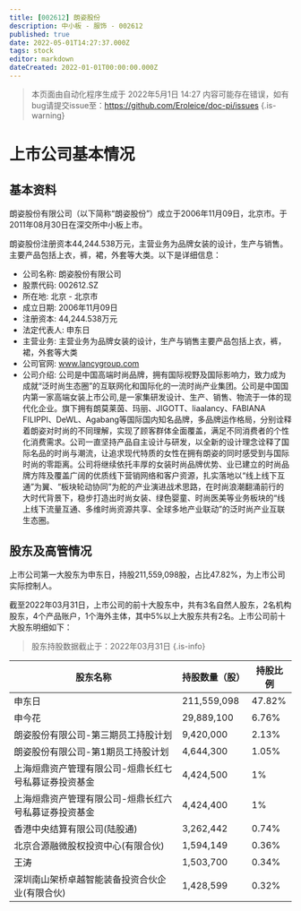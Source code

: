 ```yaml
---
title: [002612] 朗姿股份
description: 中小板 - 服饰 - 002612
published: true
date: 2022-05-01T14:27:37.000Z
tags: stock
editor: markdown
dateCreated: 2022-01-01T00:00:00.000Z
---
```


> 本页面由自动化程序生成于 2022年5月1日 14:27
> 内容可能存在错误，如有bug请提交issue至：https://github.com/Eroleice/doc-pi/issues
{.is-warning}

# 上市公司基本情况

## 基本资料

朗姿股份有限公司（以下简称“朗姿股份”）成立于2006年11月09日，北京市。于2011年08月30日在深交所中小板上市。

朗姿股份注册资本44,244.538万元，主营业务为品牌女装的设计，生产与销售。主要产品包括上衣，裤，裙，外套等大类。以下是详细信息：

- 公司名称: 朗姿股份有限公司
- 股票代码: 002612.SZ
- 所在地: 北京 - 北京市
- 成立日期: 2006年11月09日
- 注册资本: 44,244.538万元
- 法定代表人: 申东日
- 主营业务: 主营业务为品牌女装的设计，生产与销售主要产品包括上衣，裤，裙，外套等大类
- 公司官网: www.lancygroup.com
- 公司介绍: 公司是中国高端时尚品牌，拥有国际视野及国际影响力，致力成为成就“泛时尚生态圈”的互联网化和国际化的一流时尚产业集团。公司是中国国内第一家高端女装上市公司,是一家集研发设计、生产、销售、物流于一体的现代化企业。旗下拥有朗莫莱茵、玛丽、JIGOTT、liaalancy、FABIANA FILIPPI、DeWL、Agabang等国际国内知名品牌，多品牌运作格局，分别诠释着朗姿对时尚的不同理解，实现了顾客群体全面覆盖，满足不同消费者的个性化消费需求。公司一直坚持产品自主设计与研发，以全新的设计理念诠释了国际名品的时尚与潮流，让追求现代特质的女性在拥有朗姿的同时感受到与国际时尚的零距离。公司将继续依托丰厚的女装时尚品牌优势、业已建立的时尚品牌方阵及覆盖广阔的优质线下营销网络和客户资源，扎实落地以“线上线下互通”为翼、“板块轮动协同”为舵的产业演进战术思路，在时尚浪潮翻涌前行的大时代背景下，稳步打造出时尚女装、绿色婴童、时尚医美等业务板块的“线上线下流量互通、多维时尚资源共享、全球多地产业联动”的泛时尚产业互联生态圈。


## 股东及高管情况

上市公司第一大股东为申东日，持股211,559,098股，占比47.82%，为上市公司实际控制人。

截至2022年03月31日，上市公司的前十大股东中，共有3名自然人股东，2名机构股东，4个产品账户，1个海外主体，其中5%以上大股东共有2名。上市公司前十大股东明细如下：

> 股东持股数据截止于：2022年03月31日
{.is-info}

| 股东名称 | 持股数量（股） | 持股比例 |
| --- | --- | --- |
| 申东日 | 211,559,098 | 47.82% |
| 申今花 | 29,889,100 | 6.76% |
| 朗姿股份有限公司-第三期员工持股计划 | 9,420,000 | 2.13% |
| 朗姿股份有限公司-第1期员工持股计划 | 4,644,300 | 1.05% |
| 上海烜鼎资产管理有限公司-烜鼎长红七号私募证券投资基金 | 4,424,500 | 1% |
| 上海烜鼎资产管理有限公司-烜鼎长红六号私募证券投资基金 | 4,424,400 | 1% |
| 香港中央结算有限公司(陆股通) | 3,262,442 | 0.74% |
| 北京合源融微股权投资中心(有限合伙) | 1,594,149 | 0.36% |
| 王涛 | 1,503,700 | 0.34% |
| 深圳南山架桥卓越智能装备投资合伙企业(有限合伙) | 1,428,599 | 0.32% |




